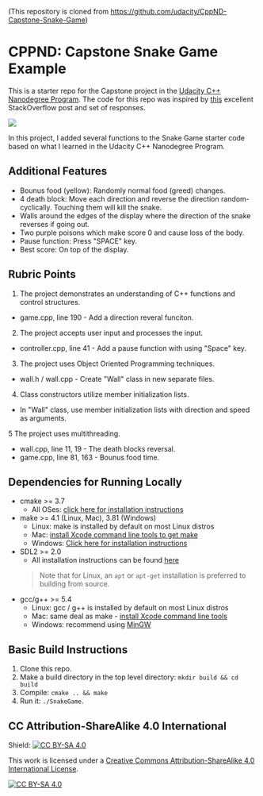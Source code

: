 (This repository is cloned from https://github.com/udacity/CppND-Capstone-Snake-Game)

# CPPND: Capstone Snake Game Example

This is a starter repo for the Capstone project in the [Udacity C++ Nanodegree Program](https://www.udacity.com/course/c-plus-plus-nanodegree--nd213). The code for this repo was inspired by [this](https://codereview.stackexchange.com/questions/212296/snake-game-in-c-with-sdl) excellent StackOverflow post and set of responses.

<img src="snake_game.gif"/>

In this project, I added several functions to the Snake Game starter code based on what I learned in the Udacity C++ Nanodegree Program.

## Additional Features
* Bounus food (yellow): Randomly normal food (greed) changes.
* 4 death block: Move each direction and reverse the direction random-cyclically. Touching them will kill the snake.
* Walls around the edges of the display where the direction of the snake reverses if going out.
* Two purple poisons which make score 0 and cause loss of the body.
* Pause function: Press "SPACE" key.
* Best score: On top of the display.

## Rubric Points

1. The project demonstrates an understanding of C++ functions and control structures.
* game.cpp, line 190 - Add a direction reveral funciton.

2. The project accepts user input and processes the input.
* controller.cpp, line 41 - Add a pause function with using "Space" key. 

3. The project uses Object Oriented Programming techniques.
* wall.h / wall.cpp - Create "Wall" class in new separate files.

4. Class constructors utilize member initialization lists.
* In "Wall" class, use member initialization lists with direction and speed as arguments.

5 The project uses multithreading.
* wall.cpp, line 11, 19 - The death blocks reversal.
* game.cpp, line 81, 163 - Bounus food time.


## Dependencies for Running Locally
* cmake >= 3.7
  * All OSes: [click here for installation instructions](https://cmake.org/install/)
* make >= 4.1 (Linux, Mac), 3.81 (Windows)
  * Linux: make is installed by default on most Linux distros
  * Mac: [install Xcode command line tools to get make](https://developer.apple.com/xcode/features/)
  * Windows: [Click here for installation instructions](http://gnuwin32.sourceforge.net/packages/make.htm)
* SDL2 >= 2.0
  * All installation instructions can be found [here](https://wiki.libsdl.org/Installation)
  >Note that for Linux, an `apt` or `apt-get` installation is preferred to building from source. 
* gcc/g++ >= 5.4
  * Linux: gcc / g++ is installed by default on most Linux distros
  * Mac: same deal as make - [install Xcode command line tools](https://developer.apple.com/xcode/features/)
  * Windows: recommend using [MinGW](http://www.mingw.org/)

## Basic Build Instructions

1. Clone this repo.
2. Make a build directory in the top level directory: `mkdir build && cd build`
3. Compile: `cmake .. && make`
4. Run it: `./SnakeGame`.


## CC Attribution-ShareAlike 4.0 International


Shield: [![CC BY-SA 4.0][cc-by-sa-shield]][cc-by-sa]

This work is licensed under a
[Creative Commons Attribution-ShareAlike 4.0 International License][cc-by-sa].

[![CC BY-SA 4.0][cc-by-sa-image]][cc-by-sa]

[cc-by-sa]: http://creativecommons.org/licenses/by-sa/4.0/
[cc-by-sa-image]: https://licensebuttons.net/l/by-sa/4.0/88x31.png
[cc-by-sa-shield]: https://img.shields.io/badge/License-CC%20BY--SA%204.0-lightgrey.svg
